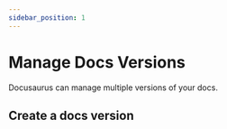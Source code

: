 ```yaml
---
sidebar_position: 1
---
```


# Manage Docs Versions

Docusaurus can manage multiple versions of your docs.

## Create a docs version

